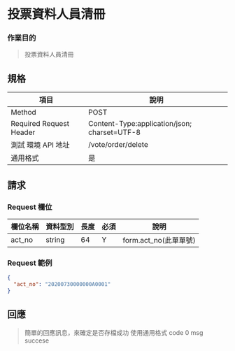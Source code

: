 # 投票資料人員清冊

### 作業目的

> 投票資料人員清冊

## 規格

| 項目                    | 說明                                         |
| ----------------------- | -------------------------------------------- |
| Method                  | POST                                         |
| Required Request Header | Content-Type:application/json; charset=UTF-8 |
| 測試 環境 API 地址      | /vote/order/delete                           |
| 通用格式                | 是                                           |

## 請求

### Request 欄位

| 欄位名稱 | 資料型別 | 長度 | 必須 | 說明                  |
| -------- | -------- | ---- | ---- | --------------------- |
| act_no   | string   | 64   | Y    | form.act_no(此單單號) |

### Request 範例

```json
{
  "act_no": "20200730000000A0001"
}
```

## 回應

> 簡單的回應訊息，來確定是否存檔成功
> 使用通用格式 code 0 msg succese
